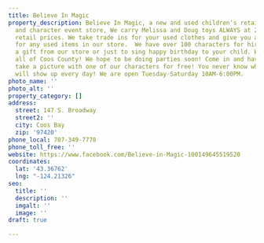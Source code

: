 ```yaml
---
title: Believe In Magic
property_description: Believe In Magic, a new and used children's retail and toy store
  and character event store, We carry Melissa and Doug toys ALWAYS at 20% off of suggested
  retail prices. We take trade ins for your used clothes and give you a gift certificate
  for any used items in our store.  We have over 100 characters for hire to drop off
  a gift from our store or just to sing happy birthday to your child. We travel to
  all of Coos County! We hope to be doing parties soon! Come in and have your child
  take a picture with one of our characters for free! You never know what character
  will show up every day! We are open Tuesday-Saturday 10AM-6:00PM.
photo_name: ''
photo_alt: ''
property_category: []
address:
  street: 147 S. Broadway
  street2: ''
  city: Coos Bay
  zip: '97420'
phone_local: 707-349-7778
phone_toll_free: ''
website: https://www.facebook.com/Believe-in-Magic-100149645519520
coordinates:
  lat: '43.36762'
  lng: "-124.21326"
seo:
  title: ''
  description: ''
  imgalt: ''
  image: ''
draft: true

---
```

